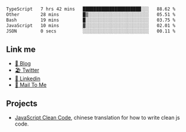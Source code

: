 <!--START_SECTION:waka-->

```txt
TypeScript   7 hrs 42 mins   ██████████████████████░░░   88.62 %
Other        28 mins         █▒░░░░░░░░░░░░░░░░░░░░░░░   05.51 %
Bash         19 mins         █░░░░░░░░░░░░░░░░░░░░░░░░   03.75 %
JavaScript   10 mins         ▓░░░░░░░░░░░░░░░░░░░░░░░░   02.01 %
JSON         0 secs          ░░░░░░░░░░░░░░░░░░░░░░░░░   00.11 %
```

<!--END_SECTION:waka-->

## Link me

- [📕 Blog](https://chris-yu.vercel.app/)
- [🏖️ Twitter](https://twitter.com/yuetong3yu)
- [🧳 Linkedin](https://www.linkedin.com/in/yuetong3yu)
- [📧 Mail To Me](mailto:yuetong3yu@gmail.com)


## Projects 

- [JavaScript Clean Code](https://js-clean-code-cn.vercel.app/), chinese translation for how to write clean js code.
